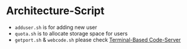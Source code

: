 # Architecture-Script

* `adduser.sh` is for adding new user
* `quota.sh` is to allocate storage space for users
* `getport.sh` & `webcode.sh` please check [Terminal-Based Code-Server](https://github.com/Bayes-Cluster/Code-Hub/tree/main/ShellScript#terminal-based-code-server)
